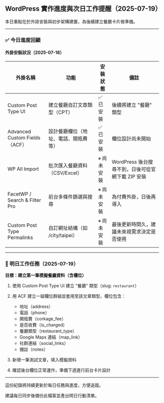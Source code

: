 ## WordPress 實作進度與次日工作提醒（2025-07-19）

本日重點在於外掛安裝與初步架構建置，為後續建立餐廳卡片做準備。

---

### ✅ 今日進度回顧

#### 外掛安裝狀況（2025-07-18）

| 外掛名稱                          | 功能                     | 安裝狀態   | 備註                               |
| ----------------------------- | ---------------------- | ------ | -------------------------------- |
| Custom Post Type UI           | 建立餐廳自訂文章類型（CPT）        | ✅ 已安裝  | 後續將建立 "餐廳" 類型                    |
| Advanced Custom Fields（ACF）   | 設計餐廳欄位（地址、電話、開瓶費等）     | ✅ 已安裝  | 欄位設計尚未開始                         |
| WP All Import                 | 批次匯入餐廳資料（CSV/Excel）    | ⏸ 尚未安裝 | WordPress 後台搜尋不到，日後可從官網下載 ZIP 安裝 |
| FacetWP / Search & Filter Pro | 前台多條件篩選與搜尋             | ⏸ 尚未安裝 | 為付費外掛，日後再導入                      |
| Custom Post Type Permalinks   | 自訂網址結構（如 /city/taipei） | ⏸ 尚未安裝 | 最後更新時間久，建議未來視需求決定是否使用            |

---

### 📌 明日工作任務（2025-07-19）

**目標：建立第一筆模擬餐廳資料（含欄位）**

1. 使用 Custom Post Type UI 建立 "餐廳" 類型（slug: `restaurant`）
2. 用 ACF 建立一組欄位群組並套用至該文章類型，欄位包含：

   * 地址（address）
   * 電話（phone）
   * 開瓶費（corkage\_fee）
   * 是否收費（is\_charged）
   * 餐廳類型（restaurant\_type）
   * Google Maps 連結（map\_link）
   * 社群連結（social\_links）
   * 備註（notes）
3. 新增一筆測試文章，填入模擬資料
4. 確認後台欄位正常運作，準備下週進行前台卡片設計

---

這份紀錄將持續更新於每日任務與進度，方便追蹤。

建議每日同步後備份此檔案並產出明日行動清單。
